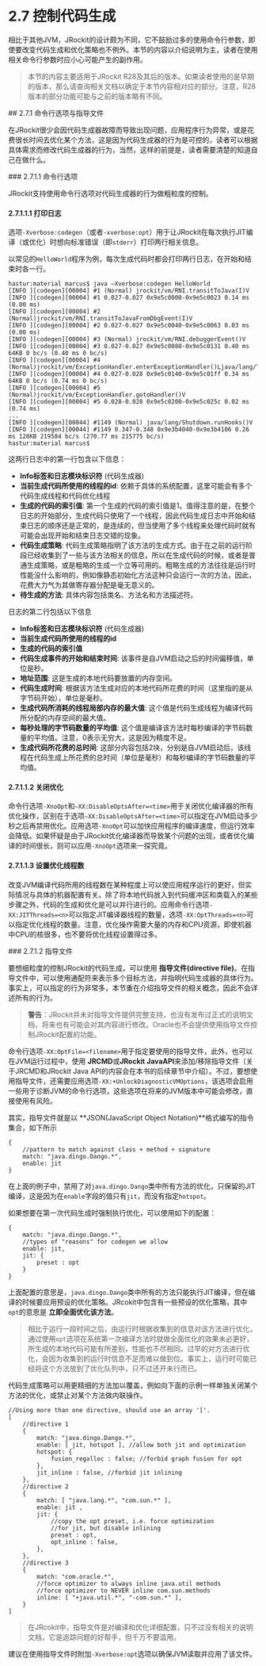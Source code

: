 # 2.7 控制代码生成

相比于其他JVM，JRockit的设计颇为不同，它不鼓励过多的使用命令行参数，即使要改变代码生成和优化策略也不例外。本节的内容以介绍说明为主，读者在使用相关命令行参数时应小心可能产生的副作用。

>本节的内容主要适用于JRockit R28及其后的版本。如果读者使用的是早期的版本，那么请查询相关文档以确定于本节内容相对应的部分。注意，R28版本的部分功能可能与之前的版本略有不同。

<a name="2.7.1" />
## 2.7.1 命令行选项与指导文件

在JRockit很少会因代码生成器故障而导致出现问题，应用程序行为异常，或是花费很长时间去优化某个方法，这是因为代码生成器的行为是可控的，读者可以根据具体需求而修改代码生成器的行为，当然，这样的前提是，读者需要清楚的知道自己在做什么。


<a name="2.7.1.1" />
### 2.7.1.1 命令行选项

JRockit支持使用命令行选项对代码生成器的行为做粗粒度的控制。

#### 2.7.1.1.1 打印日志

选项`-Xverbose:codegen`（或者`-xverbose:opt`）用于让JRockit在每次执行JIT编译（或优化）时想向标准错误（即`stderr`）打印两行相关信息。

以常见的`HelloWorld`程序为例，每次生成代码时都会打印两行日志，在开始和结束时各一行。

    hastur:material marcus$ java –Xverbose:codegen HelloWorld
    [INFO ][codegen][00004] #1 (Normal) jrockit/vm/RNI.transitToJava(I)V
    [INFO ][codegen][00004] #1 0.027-0.027 0x9e5c0000-0x9e5c0023 0.14 ms (0.00 ms)
    [INFO ][codegen][00004] #2 (Normal)jrockit/vm/RNI.transitToJavaFromDbgEvent(I)V
    [INFO ][codegen][00004] #2 0.027-0.027 0x9e5c0040-0x9e5c0063 0.03 ms (0.00 ms)
    [INFO ][codegen][00004] #3 (Normal) jrockit/vm/RNI.debuggerEvent()V
    [INFO ][codegen][00004] #3 0.027-0.027 0x9e5c0080-0x9e5c0131 0.40 ms 64KB 0 bc/s (0.40 ms 0 bc/s)
    [INFO ][codegen][00004] #4 (Normal)jrockit/vm/ExceptionHandler.enterExceptionHandler()Ljava/lang/Throwable;
    [INFO ][codegen][00004] #4 0.027-0.028 0x9e5c0140-0x9e5c01ff 0.34 ms 64KB 0 bc/s (0.74 ms 0 bc/s)
    [INFO ][codegen][00004] #5 (Normal)jrockit/vm/ExceptionHandler.gotoHandler()V
    [INFO ][codegen][00004] #5 0.028-0.028 0x9e5c0200-0x9e5c025c 0.02 ms (0.74 ms)
    ...
    [INFO ][codegen][00044] #1149 (Normal) java/lang/Shutdown.runHooks()V
    [INFO ][codegen][00044] #1149 0.347-0.348 0x9e3b4040-0x9e3b4106 0.26 ms 128KB 219584 bc/s (270.77 ms 215775 bc/s)
    hastur:material marcus$

这两行日志中的第一行包含以下信息：

* **Info标签和日志模块标识符** (代码生成器)
* **当前生成代码所使用的线程的id**: 依赖于具体的系统配置，这里可能会有多个代码生成线程和代码优化线程
* **生成的代码的索引值**: 第一个生成的代码的索引值是1。值得注意的是，在整个日志的开始部分，生成代码只使用了一个线程，因此代码生成日志中开始和结束日志的顺序还是正常的，是连续的，但当使用了多个线程来处理代码时就有可能会出现开始和结束日志交错的现象。
* **代码生成策略**: 代码生成策略指明了该方法的生成方式。由于在之前的运行阶段已经收集到了一些与该方法相关的信息，所以在生成代码的时候，或者是普通生成策略，或是粗略的生成一个立等可用的。粗略生成的方法往往是运行时性能没什么影响的，例如像静态初始化方法这种只会运行一次的方法，因此，花费大力气为其做寄存器分配是毫无意义的。
* **待生成的方法**: 具体内容包括类名、方法名和方法描述符。

日志的第二行包括以下信息

* **Info标签和日志模块标识符** (代码生成器)
* **当前生成代码所使用的线程的id**
* **生成的代码的索引值**
* **代码生成事件的开始和结束时间**: 该事件是自JVM启动之后的时间偏移值，单位是秒。
* **地址范围**: 这是生成的本地代码要放置的内存空间。
* **代码生成时间**: 根据该方法生成对应的本地代码所花费的时间（这里指的是从字节码开始），单位是毫秒。
* **生成代码所消耗的线程局部内存的最大值**: 这个值是代码生成线程为编译代码所分配的内存空间的最大值。
* **每秒处理的字节码数量的平均值**: 这个值是编译该方法时每秒编译的字节码数量的平均值。注意，0表示无穷大，这是因为精度不足。
* **生成代码所花费的总时间**: 这部分内容包括2块，分别是自JVM启动后，该线程在代码生成上所花费的总时间（单位是毫秒）和每秒编译的字节码数量的平均值。

#### 2.7.1.1.2 关闭优化

命令行选项`-XnoOpt`和`–XX:DisableOptsAfter=<time>`用于关闭优化编译器的所有优化操作，区别在于选项`–XX:DisableOptsAfter=<time>`可以指定在JVM启动多少秒之后再禁用优化。应用选项`-XnoOpt`可以加快应用程序的编译速度，但运行效率会降低。如果怀疑是由于JRockit优化编译器而导致某个问题的出现，或者优化编译的时间很长，则可以应用`-XnoOpt`选项来一探究竟。

#### 2.7.1.1.3 设置优化线程数

改变JVM编译代码所用的线程数在某种程度上可以使应用程序运行的更好，但实际情况与具体的机器配置有关。除了将本地代码放入到代码缓冲区和类载入的某些步骤之外，代码的生成和优化是可以并行进行的。应用命令行选项`-XX:JITThreads=<n>`可以指定JIT编译器线程的数量，选项`-XX:OptThreads=<n>`可以指定优化线程的数量。注意，优化操作需要大量的内存和CPU资源，即使机器中CPU的核很多，也不要将优化线程设置得过多。

<a name="2.7.1.2" />
### 2.7.1.2 指导文件

要想细粒度的控制JRockit的代码生成，可以使用 **指导文件(directive file)**。在指导文件中，可以使用通配符来表示多个目标方法，并指明代码生成器的具体行为。事实上，可以指定的行为非常多，本节重在介绍指导文件的相关概念，因此不会详述所有的行为。

> **警告**：JRockit并未对指导文件提供完整支持，也没有发布过正式的说明文档，将来也有可能会对其内容进行修改。Oracle也不会提供使用指导文件控制JRockit配置的功能。

命令行选项`-XX:OptFile=<filename>`用于指定要使用的指导文件，此外，也可以在JVM运行过程中，使用 **JRCMD**或**JRockit JavaAPI**来添加/移除指导文件（关于JRCMD和JRockit Java API的内容会在本书的后续章节中介绍）。不过，要想使用指导文件，还需要应用选项`-XX:+UnlockDiagnosticVMOptions`，该选项会启用一些用于诊断JVM的命令行选项，这些选项在将来的JVM版本中可能会修改，直接使用有风险。

其实，指导文件就是以 **JSON(JavaScript Object Notation)**格式编写的指令集合，如下所示

    {
        //pattern to match against class + method + signature
        match: "java.dingo.Dango.*",
        enable: jit
    }

在上面的例子中，禁用了对`java.dingo.Dango`类中所有方法的优化，只保留的JIT编译，这是因为在`enable`字段的值只有`jit`，而没有指定`hotspot`。

如果想要在第一次代码生成时强制执行优化，可以使用如下的配置：

    {
        match: "java.dingo.Dango.*",
        //types of "reasons" for codegen we allow
        enable: jit,
        jit: {
            preset : opt
        }
    }

上面配置的意思是，`java.dingo.Dango`类中所有的方法只能执行JIT编译，但在编译的时候要应用预设的优化策略。JRcokit中包含有一些预设的优化策略，其中`opt`的意思是 **立即全面优化该方法**。

>相比于运行一段时间之后，由运行时根据收集到的信息对该方法进行优化，通过使用`opt`选项在系统第一次编译方法时就做全面优化的效果未必更好，所生成的本地代码可能有所差别，性能也不尽相同。过早的对方法进行优化，会因为收集到的运行时信息不足而难以做到位。事实上，运行时可能已经将这个方法放到了优化队列中，只不过还开未行而已。

代码生成策略可以用更精细的方法加以覆盖，例如向下面的示例一样单独关闭某个方法的优化，或禁止对某个方法做内联操作。

    //Using more than one directive, should use an array '['.
    [
        //directive 1
        {
            match: "java.dingo.Dango.*",
            enable: [ jit, hotspot ], //allow both jit and optimization
            hotspot: {
                fusion_regalloc : false; //forbid graph fusion for opt
            },
            jit_inline : false, //forbid jit inlining
        },
        //directive 2
        {
            match: [ "java.lang.*", "com.sun.*" ],
            enable: jit ,
            jit: {
                //copy the opt preset, i.e. force optimization
                //for jit, but disable inlining
                preset : opt,
                opt_inline : false,
            },
        },
        //directive 3
        {
            match: "com.oracle.*",
            //force optimizer to always inline java.util methods
            //force optimizer to NEVER inline com.sun.methods
            inline: [ "+java.util.*", "-com.sun.*" ],
        }
    ]

>在JRcokit中，指导文件是对编译和优化详细配置，只不过没有相关的说明文档，它是追踪问题的好帮手，但千万不要滥用。

建议在使用指导文件时附加`-Xverbose:opt`选项以确保JVM读取并应用了该文件。

